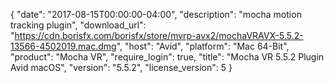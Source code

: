 {
  "date": "2017-08-15T00:00:00-04:00",
  "description": "mocha motion tracking plugin",
  "download_url": "https://cdn.borisfx.com/borisfx/store/mvrp-avx2/mochaVRAVX-5.5.2-13566-4502019.mac.dmg",
  "host": "Avid",
  "platform": "Mac 64-Bit",
  "product": "Mocha VR",
  "require_login": true,
  "title": "Mocha VR 5.5.2 Plugin Avid macOS",
  "version": "5.5.2",
  "license_version": 5
}
